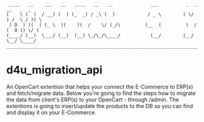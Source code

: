 ```
 ____   __    ___   __   ____   __   __              ___          _  _   __   _  _ 
(    \ (  )  / __) (  ) (_  _) / _\ (  )            / _ \        ( \/ ) /  \ / )( \
 ) D  ) )(  ( (_ \  )(    )(  /    \/ (_/\         (__  (         )  / (  O )) \/ (
(____/ (__)  \___/ (__)  (__) \_/\_/\____/           (__/        (__/   \__/ \____/
___________________________________________________________________________________

```
                                                                                                                                                                                  
# d4u_migration_api #
An OpenCart extention that helps your connect the E-Commerce to ERP(s) and fetch/migrate data.
Below you're going to find the steps how to migrate the data from client's ERP(s) to your OpenCart -
through /admin. The extentions is going to insert/update the products to the DB so you can
find and display it on your E-Commerce.


